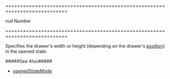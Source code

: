===========================================================================
<!--default-->null<!--/default-->
<!--type-->Number<!--/type-->
===========================================================================

<!--shortDescription-->
Specifies the drawer's width or height (depending on the drawer's [position](/Documentation/ApiReference/UI_Widgets/dxDrawer/Configuration/#position)) in the opened state. 
<!--/shortDescription-->

<!--fullDescription-->
#####See Also#####
- [openedStateMode](/Documentation/ApiReference/UI_Widgets/dxDrawer/Configuration/#openedStateMode)
<!--/fullDescription-->